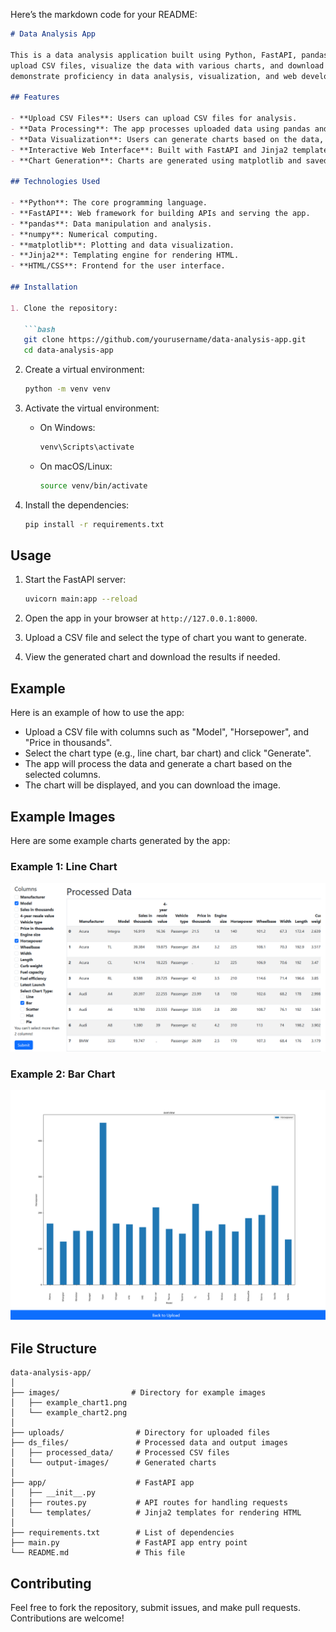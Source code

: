 Here’s the markdown code for your README:

```markdown
# Data Analysis App

This is a data analysis application built using Python, FastAPI, pandas, numpy, and matplotlib. The app allows users to
upload CSV files, visualize the data with various charts, and download the results. It serves as a portfolio project to
demonstrate proficiency in data analysis, visualization, and web development.

## Features

- **Upload CSV Files**: Users can upload CSV files for analysis.
- **Data Processing**: The app processes uploaded data using pandas and numpy.
- **Data Visualization**: Users can generate charts based on the data, including line plots, bar charts, and more.
- **Interactive Web Interface**: Built with FastAPI and Jinja2 templates for rendering HTML pages.
- **Chart Generation**: Charts are generated using matplotlib and saved as images, which can be viewed in the app.

## Technologies Used

- **Python**: The core programming language.
- **FastAPI**: Web framework for building APIs and serving the app.
- **pandas**: Data manipulation and analysis.
- **numpy**: Numerical computing.
- **matplotlib**: Plotting and data visualization.
- **Jinja2**: Templating engine for rendering HTML.
- **HTML/CSS**: Frontend for the user interface.

## Installation

1. Clone the repository:

   ```bash
   git clone https://github.com/yourusername/data-analysis-app.git
   cd data-analysis-app
   ```

2. Create a virtual environment:

   ```bash
   python -m venv venv
   ```

3. Activate the virtual environment:

    - On Windows:
      ```bash
      venv\Scripts\activate
      ```
    - On macOS/Linux:
      ```bash
      source venv/bin/activate
      ```

4. Install the dependencies:

   ```bash
   pip install -r requirements.txt
   ```

## Usage

1. Start the FastAPI server:

   ```bash
   uvicorn main:app --reload
   ```

2. Open the app in your browser at `http://127.0.0.1:8000`.

3. Upload a CSV file and select the type of chart you want to generate.

4. View the generated chart and download the results if needed.

## Example

Here is an example of how to use the app:

- Upload a CSV file with columns such as "Model", "Horsepower", and "Price in thousands".
- Select the chart type (e.g., line chart, bar chart) and click "Generate".
- The app will process the data and generate a chart based on the selected columns.
- The chart will be displayed, and you can download the image.

## Example Images

Here are some example charts generated by the app:

### Example 1: Line Chart

![Line Chart Example](examples/ex2.png)

### Example 2: Bar Chart

![Bar Chart Example](examples/ex1.png)

## File Structure

```
data-analysis-app/
│
├── images/                # Directory for example images
│   ├── example_chart1.png
│   └── example_chart2.png
│
├── uploads/                # Directory for uploaded files
├── ds_files/               # Processed data and output images
│   ├── processed_data/     # Processed CSV files
│   └── output-images/      # Generated charts
│
├── app/                    # FastAPI app
│   ├── __init__.py
│   ├── routes.py           # API routes for handling requests
│   └── templates/          # Jinja2 templates for rendering HTML
│
├── requirements.txt        # List of dependencies
├── main.py                 # FastAPI app entry point
└── README.md               # This file
```

## Contributing

Feel free to fork the repository, submit issues, and make pull requests. Contributions are welcome!

[//]: # (## License)

[//]: # ()

[//]: # (This project is licensed under the MIT License - see the [LICENSE]&#40;LICENSE&#41; file for details.)

[//]: # (```)

